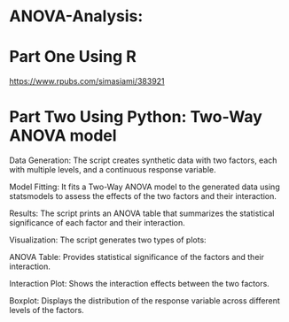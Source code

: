 # ANOVA-Analysis:

# Part One Using R 

https://www.rpubs.com/simasiami/383921

# Part Two Using Python: Two-Way ANOVA model 

Data Generation: The script creates synthetic data with two factors, each with multiple levels, and a continuous response variable.

Model Fitting: It fits a Two-Way ANOVA model to the generated data using statsmodels to assess the effects of the two factors and their interaction.

Results: The script prints an ANOVA table that summarizes the statistical significance of each factor and their interaction.

Visualization: The script generates two types of plots:

ANOVA Table: Provides statistical significance of the factors and their interaction.

Interaction Plot: Shows the interaction effects between the two factors.

Boxplot: Displays the distribution of the response variable across different levels of the factors.


